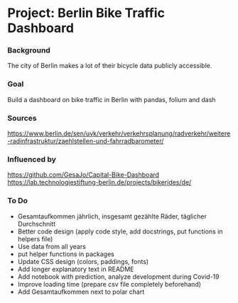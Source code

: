 # Project: Berlin Bike Traffic Dashboard


### Background

The city of Berlin makes a lot of their bicycle data publicly accessible.

### Goal

Build a dashboard on bike traffic in Berlin with pandas, folium and dash

### Sources

https://www.berlin.de/sen/uvk/verkehr/verkehrsplanung/radverkehr/weitere-radinfrastruktur/zaehlstellen-und-fahrradbarometer/

### Influenced by

https://github.com/GesaJo/Capital-Bike-Dashboard
https://lab.technologiestiftung-berlin.de/projects/bikerides/de/

### To Do

* Gesamtaufkommen jährlich, insgesamt gezählte Räder, täglicher Durchschnitt
* Better code design (apply code style, add docstrings, put functions in helpers file)
* Use data from all years
* put helper functions in packages
* Update CSS design (colors, paddings, fonts)
* Add longer explanatory text in README
* Add notebook with prediction, analyze development during Covid-19
* Improve loading time (prepare csv file completely beforehand)
* Add Gesamtaufkommen next to polar chart